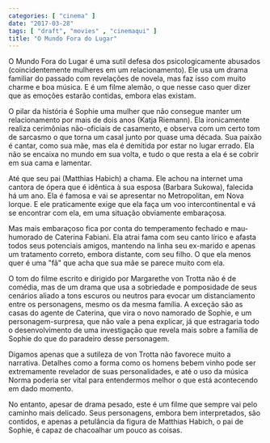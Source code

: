 ```yaml
---
categories: [ "cinema" ]
date: "2017-03-28"
tags: [ "draft", "movies" , "cinemaqui" ]
title: "O Mundo Fora do Lugar"
---
```

O Mundo Fora do Lugar é uma sutil defesa dos psicologicamente abusados
(coincidentemente mulheres em um relacionamento). Ele usa um drama
familiar do passado com revelações de novela, mas faz isso com muito
charme e boa música. E é um filme alemão, o que nesse caso quer dizer
que as emoções estarão contidas, embora elas existam.

O pilar da história é Sophie uma mulher que não consegue manter um
relacionamento por mais de dois anos (Katja Riemann). Ela ironicamente
realiza cerimônias não-oficiais de casamento, e observa com um certo
tom de sarcasmo o que torna um casal junto por quase uma década. Sua
paixão é cantar, como sua mãe, mas ela é demitida por estar no lugar
errado. Ela não se encaixa no mundo em sua volta, e tudo o que resta
a ela é se cobrir em sua cama e lamentar.

Até que seu pai (Matthias Habich) a chama. Ele achou na internet
uma cantora de ópera que é idêntica à sua esposa (Barbara
Sukowa), falecida há um ano. Ela é famosa e vai se apresentar no
Metropolitan, em Nova Iorque. E ele praticamente exige que ela faça
um voo intercontinental e vá se encontrar com ela, em uma situação
obviamente embaraçosa.

Mas mais embaraçoso fica por conta do temperamento fechado e mau-humorado
de Caterina Fabiani. Ela atrai fama com seu canto lírico e afasta
todos seus potenciais amigos, mantendo na linha seu ex-marido e apenas
um tratamento correto, embora distante, com seu filho. O que ela menos
quer é uma "fã" que acha que sua mãe se parece muito com ela.

O tom do filme escrito e dirigido por Margarethe von Trotta não é de
comédia, mas de um drama que usa a sobriedade e pomposidade de seus
cenários aliado a tons escuros ou neutros para evocar um distanciamento
entre os personagens, mesmo os da mesma família. A exceção são as
casas do agente de Caterina, que vira o novo namorado de Sophie, e um
personagem-surpresa, que não vale a pena explicar, já que estragaria
todo o desenvolvimento de uma investigação que revela mais sobre a
família de Sophie do que do paradeiro desse personagem.

Digamos apenas que a sutileza de von Trotta não favorece muito a
narrativa. Detalhes como a forma como os homens bebem vinho pode ser
extremamente revelador de suas personalidades, e até o uso da música
Norma poderia ser vital para entendermos melhor o que está acontecendo
em dado momento.

No entanto, apesar de drama pesado, este é um filme que sempre vai
pelo caminho mais delicado. Seus personagens, embora bem interpretados,
são contidos, e apenas a petulância da figura de Matthias Habich,
o pai de Sophie, é capaz de chacoalhar um pouco as coisas.
